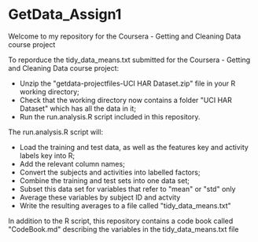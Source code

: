 # GetData_Assign1

Welcome to my repository for the Coursera - Getting and Cleaning Data course project

To reporduce the tidy_data_means.txt submitted for the Coursera - Getting and Cleaning Data course project:
* Unzip the "getdata-projectfiles-UCI HAR Dataset.zip" file in your R working directory;
* Check that the working directory now contains a folder "UCI HAR Dataset" which has all the data in it;
* Run the run.analysis.R script included in this repository.

The run.analysis.R script will:
* Load the training and test data, as well as the features key and activity labels key into R;
* Add the relevant column names;
* Convert the subjects and activities into labelled factors;
* Combine the training and test sets into one data set;
* Subset this data set for variables that refer to "mean" or "std" only
* Average these variables by subject ID and actvity
* Write the resulting averages to a file called "tidy_data_means.txt"

In addition to the R script, this repository contains a code book called "CodeBook.md" describing the variables in the tidy_data_means.txt file





